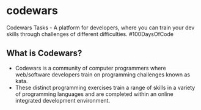 # codewars
Codewars Tasks - A platform for developers, where you can train your dev skills through challenges of different difficulties. #100DaysOfCode

## What is Codewars?
- Codewars is a community of computer programmers where web/software developers train on programming challenges known as kata.
- These distinct programming exercises train a range of skills in a variety of programming languages and are completed within an online integrated development environment.


